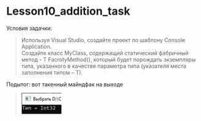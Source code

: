 # Lesson10_addition_task
Условия задачки:
>Используя Visual Studio, создайте проект по шаблону Console Application.  
Создайте класс MyClass<T>, содержащий статический фабричный метод -  T FacrotyMethod(), который будет порождать экземпляры типа, указанного в качестве параметра типа (указателя места заполнения типом – Т). 


Подытог: вот такенный майндфак на выходе
>![](Addition_task/Program_output.jpg)
